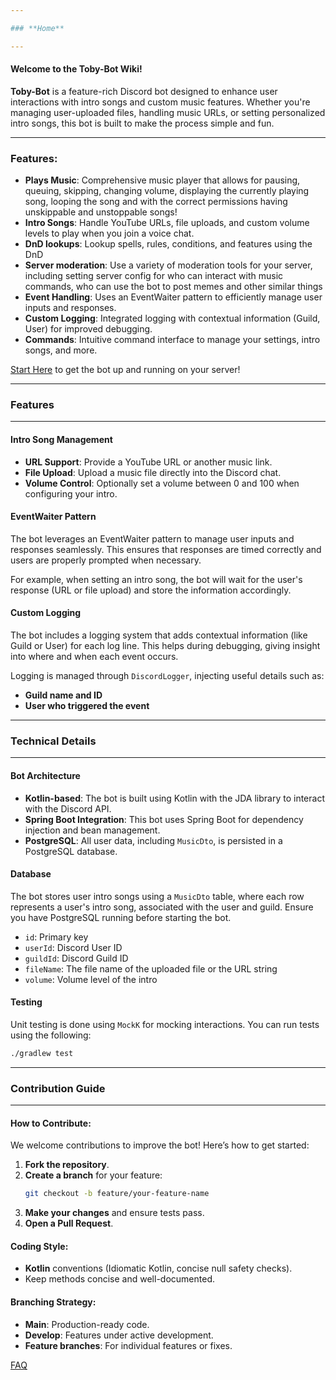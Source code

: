 ```yaml
---

### **Home**

---
```


#### Welcome to the Toby-Bot Wiki!

**Toby-Bot** is a feature-rich Discord bot designed to enhance user interactions with intro songs and custom music features. Whether you're managing user-uploaded files, handling music URLs, or setting personalized intro songs, this bot is built to make the process simple and fun.

---

### Features:
- **Plays Music**: Comprehensive music player that allows for pausing, queuing, skipping, changing volume, displaying the currently playing song, looping the song and with the correct permissions having unskippable and unstoppable songs!
- **Intro Songs**: Handle YouTube URLs, file uploads, and custom volume levels to play when you join a voice chat.
- **DnD lookups**: Lookup spells, rules, conditions, and features using the DnD
- **Server moderation**: Use a variety of moderation tools for your server, including setting server config for who can interact with music commands, who can use the bot to post memes and other similar things
- **Event Handling**: Uses an EventWaiter pattern to efficiently manage user inputs and responses.
- **Custom Logging**: Integrated logging with contextual information (Guild, User) for improved debugging.
- **Commands**: Intuitive command interface to manage your settings, intro songs, and more.

[Start Here](Getting-Started) to get the bot up and running on your server!

---

### **Features**

---

#### **Intro Song Management**

- **URL Support**: Provide a YouTube URL or another music link.
- **File Upload**: Upload a music file directly into the Discord chat.
- **Volume Control**: Optionally set a volume between 0 and 100 when configuring your intro.

#### **EventWaiter Pattern**

The bot leverages an EventWaiter pattern to manage user inputs and responses seamlessly. This ensures that responses are timed correctly and users are properly prompted when necessary.

For example, when setting an intro song, the bot will wait for the user's response (URL or file upload) and store the information accordingly.

#### **Custom Logging**

The bot includes a logging system that adds contextual information (like Guild or User) for each log line. This helps during debugging, giving insight into where and when each event occurs.

Logging is managed through `DiscordLogger`, injecting useful details such as:
- **Guild name and ID**
- **User who triggered the event**

---

### **Technical Details**

---

#### **Bot Architecture**
- **Kotlin-based**: The bot is built using Kotlin with the JDA library to interact with the Discord API.
- **Spring Boot Integration**: This bot uses Spring Boot for dependency injection and bean management.
- **PostgreSQL**: All user data, including `MusicDto`, is persisted in a PostgreSQL database.

#### **Database**

The bot stores user intro songs using a `MusicDto` table, where each row represents a user's intro song, associated with the user and guild. Ensure you have PostgreSQL running before starting the bot.

- `id`: Primary key
- `userId`: Discord User ID
- `guildId`: Discord Guild ID
- `fileName`: The file name of the uploaded file or the URL string
- `volume`: Volume level of the intro

#### **Testing**

Unit testing is done using `MockK` for mocking interactions. You can run tests using the following:

```bash
./gradlew test
```

---

### **Contribution Guide**

---

#### How to Contribute:
We welcome contributions to improve the bot! Here’s how to get started:

1. **Fork the repository**.
2. **Create a branch** for your feature:
   ```bash
   git checkout -b feature/your-feature-name
   ```
3. **Make your changes** and ensure tests pass.
4. **Open a Pull Request**.

#### Coding Style:
- **Kotlin** conventions (Idiomatic Kotlin, concise null safety checks).
- Keep methods concise and well-documented.

#### Branching Strategy:
- **Main**: Production-ready code.
- **Develop**: Features under active development.
- **Feature branches**: For individual features or fixes.

[FAQ](FAQ)